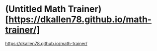 # (Untitled Math Trainer)[https://dkallen78.github.io/math-trainer/]

https://dkallen78.github.io/math-trainer/
